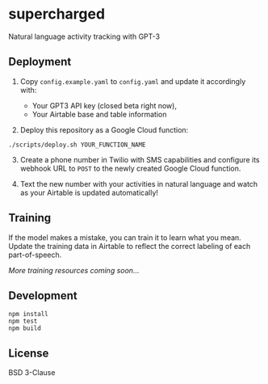 # supercharged

Natural language activity tracking with GPT-3

## Deployment

1. Copy `config.example.yaml` to `config.yaml` and update it accordingly with:
   - Your GPT3 API key (closed beta right now), 
   - Your Airtable base and table information

2. Deploy this repository as a Google Cloud function:

```shell
./scripts/deploy.sh YOUR_FUNCTION_NAME
```

3. Create a phone number in Twilio with SMS capabilities and configure its webhook URL to `POST` to the newly created Google Cloud function.

4. Text the new number with your activities in natural language and watch as your Airtable is updated automatically!

## Training

If the model makes a mistake, you can train it to learn what you mean. Update the training data in Airtable to reflect the correct labeling of each part-of-speech.

*More training resources coming soon...*

## Development

```shell
npm install
npm test
npm build
```

## License

BSD 3-Clause

